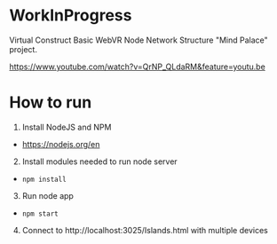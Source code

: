 # WorkInProgress
Virtual Construct Basic WebVR Node Network Structure "Mind Palace" project.

https://www.youtube.com/watch?v=QrNP_QLdaRM&feature=youtu.be

# How to run
1. Install NodeJS and NPM
* https://nodejs.org/en

2. Install modules needed to run node server
* `npm install`

3. Run node app
* `npm start`

4. Connect to http://localhost:3025/Islands.html with multiple devices
